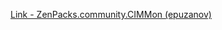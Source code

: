 [Link - ZenPacks.community.CIMMon (epuzanov)](https://github.com/epuzanov/ZenPacks.community.CIMMon)

